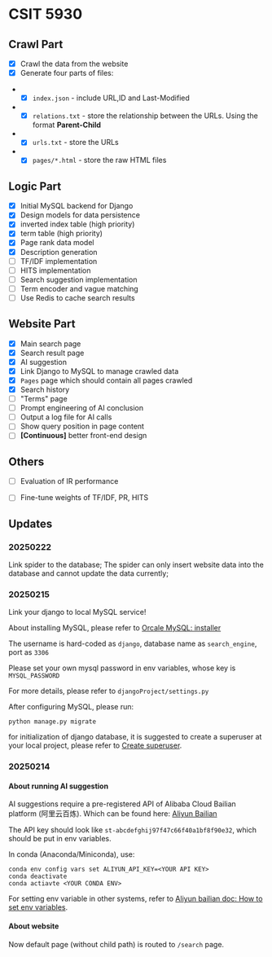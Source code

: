 # CSIT 5930

## Crawl Part
- [x] Crawl the data from the website
- [x] Generate four parts of files:
- - [x] `index.json` - include  URL,ID and Last-Modified
- - [x] `relations.txt` - store the relationship between the URLs. Using the format **Parent-Child**
- - [x] `urls.txt` - store the URLs
- - [x] `pages/*.html` - store the raw HTML files

## Logic Part
- [x] Initial MySQL backend for Django
- [x] Design models for data persistence
- [x] inverted index table (high priority)
- [x] term table (high priority)
- [x] Page rank data model
- [x] Description generation
- [ ] TF/IDF implementation
- [ ] HITS implementation
- [ ] Search suggestion implementation
- [ ] Term encoder and vague matching
- [ ] Use Redis to cache search results

## Website Part
- [x] Main search page
- [x] Search result page
- [x] AI suggestion
- [x] Link Django to MySQL to manage crawled data
- [x] `Pages` page which should contain all pages crawled
- [x] Search history
- [ ] "Terms" page
- [ ] Prompt engineering of AI conclusion
- [ ] Output a log file for AI calls
- [ ] Show query position in page content
- [ ] **[Continuous]** better front-end design

## Others
- [ ] Evaluation of IR performance
- [ ] Fine-tune weights of TF/IDF, PR, HITS


## Updates
### **20250222**
Link spider to the database;
The spider can only insert website data into the database and cannot update the data currently;


### **20250215**

Link your django to local MySQL service!

About installing MySQL, please refer to [Orcale MySQL: installer](https://dev.mysql.com/downloads/installer/)

The username is hard-coded as `django`, database name as `search_engine`, port as `3306`

Please set your own mysql password in env variables, whose key is `MYSQL_PASSWORD`

For more details, please refer to `djangoProject/settings.py`

After configuring MySQL, please run:

```commandline
python manage.py migrate
```

for initialization of django database, it is suggested to create a superuser at your local project, please refer to [Create superuser](https://docs.djangoproject.com/en/5.1/intro/tutorial02/#introducing-the-django-admin).



### **20250214**

#### About running AI suggestion

AI suggestions require a pre-registered API of Alibaba Cloud Bailian platform (阿里云百炼). Which can be found here: [Aliyun Bailian](https://bailian.console.aliyun.com/)

The API key should look like `st-abcdefghij97f47c66f40a1bf8f90e32`, which should be put in env variables.

In conda (Anaconda/Miniconda), use:

```commandline
conda env config vars set ALIYUN_API_KEY=<YOUR API KEY>
conda deactivate
conda actiavte <YOUR CONDA ENV>
```

For setting env variable in other systems, refer to [Aliyun bailian doc: How to set env variables](https://help.aliyun.com/zh/model-studio/developer-reference/configure-api-key-through-environment-variables#61b16c64afwh8).


#### About website

Now default page (without child path) is routed to `/search` page.
